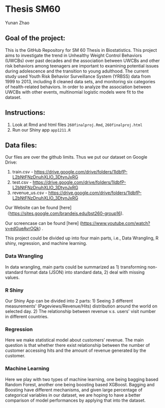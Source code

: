 # Thesis SM60
Yunan Zhao


## Goal of the project:
This is the GitHub Repository for SM 60 Thesis in Biostatistics. This project aims to investigate the trend in Unhealthy Weight Control Behaviors (UWCBs) over past decades and the association between UWCBs and other risk behaviors among teenagers are important to examining potential issues during adolescence and the transition to young adulthood. The current study used Youth Risk Behavior Surveillance System (YRBSS) data from 1999 to 2013, including 8 cleaned data sets, and monitoring six categories of health-related behaviors. In order to analyze the association between UWCBs with other events, multinomial logistic models were fit to the dataset.

## Instructions: 
1. Look at Rmd and html files `260finalproj.Rmd`, `260finalproj.html`
2. Run our Shiny app `app1211.R`


## Data files:
Our files are over the github limits. Thus we put our dataset on Google Drive:
1) train.csv - https://drive.google.com/drive/folders/1IdbfP-L2bNtFNzDnuhXLIO_3DtynJxRG
2) test.csv - https://drive.google.com/drive/folders/1IdbfP-L2bNtFNzDnuhXLIO_3DtynJxRG
3) revenue_us.csv - https://drive.google.com/drive/folders/1IdbfP-L2bNtFNzDnuhXLIO_3DtynJxRG


Our Website can be found [here]（https://sites.google.com/brandeis.edu/bst260-group16).

Our screencase can be found [here] (https://www.youtube.com/watch?v=edGueAvrOQk) .


This project could be divided up into four main parts, i.e., Data Wrangling, R shiny, regression, and machine learning. 

### Data Wrangling
In data wrangling, main parts could be summarized as 1) transforming non-standard format data (JSON) into standard data, 2) deal with missing values.

### R Shiny
Our Shiny App can be divided into 2 parts: 1) Seeing 3 different measurements' (Pageviews/Revenue/Hits) distribution around the world on selected day. 2) The relationship between revenue v.s. users' visit number in different countries.

### Regression
Here we make statistical model about customers’ revenue. The main question is that whether there exist relationship between the number of customer accessing hits and the amount of revenue generated by the customer. 

### Machine Learning
Here we play with two types of machine learning, one being bagging based Random Forest, another one being boosting based XGBoost. Bagging and Boosting have different mechanisms, and given large percentage of categorical variables in our dataset, we are hoping to have a better comparison of model performances by applying that into the dataset.
